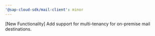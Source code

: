```yaml
---
'@sap-cloud-sdk/mail-client': minor
---
```


[New Functionality] Add support for multi-tenancy for on-premise mail destinations.
